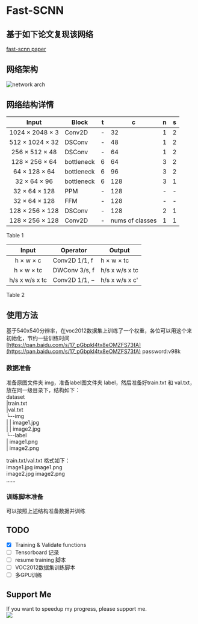 # Fast-SCNN
## 基于如下论文复现该网络  
[fast-scnn paper](https://arxiv.org/pdf/1902.04502.pdf)
## 网络架构
![network arch](paper/imgs/arch.png)
## 网络结构详情
|Input|Block|t|c|n|s|
|:-:|---|---|---|---|---|
|1024 × 2048 × 3|Conv2D|-|32|1|2|
|512 × 1024 × 32|DSConv|-|48|1|2|
|256 × 512 × 48|DSConv|-|64|1|2|
|128 × 256 × 64|bottleneck|6|64|3|2|
|64 × 128 × 64|bottleneck|6|96|3|2|
|32 × 64 × 96|bottleneck|6|128|3|1|
|32 × 64 × 128|PPM|-|128|-|-|
|32 × 64 × 128|FFM|-|128|-|-|
|128 × 256 × 128|DSConv|-|128|2|1|
|128 × 256 × 128|Conv2D|-|nums of classes|1|1|
  
Table 1  
  
|Input|Operator|Output|
|:-:|---|---|
|h × w × c|Conv2D 1/1, f|h × w × tc|
|h × w × tc|DWConv 3/s, f|h/s x w/s x tc|
|h/s x w/s x tc|Conv2D 1/1, −|h/s x w/s x c'|
  
Table 2
## 使用方法
基于540x540分辨率，在voc2012数据集上训练了一个权重，各位可以用这个来初始化，节约一些训练时间  
[https://pan.baidu.com/s/17_pGbpkI4tx8eOMZFS73fA](https://pan.baidu.com/s/17_pGbpkI4tx8eOMZFS73fA)
password:v98k
### 数据准备
准备原图文件夹 img，准备label图文件夹 label，然后准备好train.txt 和 val.txt，放在同一级目录下，结构如下：  
dataset  
|train.txt  
|val.txt  
└--img  
| |  image1.jpg  
| |  image2.jpg  
└--label  
 |  image1.png  
 |  image2.png  

 train.txt/val.txt 格式如下：  
 image1.jpg image1.png  
 image2.jpg image2.png  
 ......
 

### 训练脚本准备
可以按照上述结构准备数据并训练

## TODO
- [x] Training & Validate functions
- [ ] Tensorboard 记录
- [ ] resume training 脚本
- [ ] VOC2012数据集训练脚本
- [ ] 多GPU训练
## Support Me
If you want to speedup my progress, please support me.  
<a href="https://www.buymeacoffee.com/winafoxq"><img src="https://img.buymeacoffee.com/button-api/?text=Buy me a coffee&emoji=&slug=winafoxq&button_colour=FFDD00&font_colour=000000&font_family=Cookie&outline_colour=000000&coffee_colour=ffffff" /></a>
